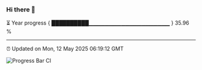 ### Hi there 👋

⏳ Year progress { ██████████▁▁▁▁▁▁▁▁▁▁▁▁▁▁▁▁▁▁▁▁ } 35.96 %

---

⏰ Updated on Mon, 12 May 2025 06:19:12 GMT

![Progress Bar CI](https://github.com/code-lakshay/GitHub-Actions-Demo/workflows/Progress%20Bar%20CI/badge.svg)
